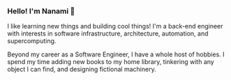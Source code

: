 
### Hello! I'm Nanami 👋

I like learning new things and building cool things!
I'm a back-end engineer with interests in software infrastructure, architecture,
automation, and supercomputing.

Beyond my career as a Software Engineer,
I have a whole host of hobbies. I spend my time adding new books to my home library,
tinkering with any object I can find, and designing fictional machinery.


